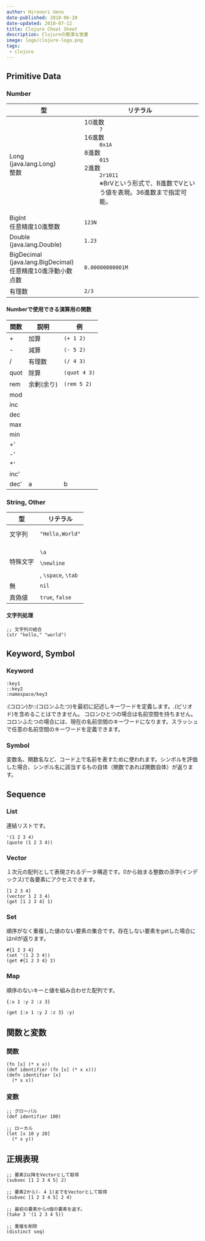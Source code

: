 ```yaml
---
author: Hironori Ueno
date-published: 2018-06-20
date-updated: 2018-07-12
title: Clojure Cheat Sheet
description: Clojureの簡潔な覚書
image: logo/clojure-logo.png
tags:
 - clojure
---
```




## Primitive Data

### Number

型 | リテラル
---|---
Long<br>(java.lang.Long)<br>整数|<dl><dt>10進数</dt><dd><code>7</code></dd><dt>16進数</dt><dd><code>0x1A</code></dd><dt>8進数</dt><dd><code>015</code></dd><dt>2進数</dt><dd><code>2r1011</code></dd><dd>※BrVという形式で、B進数でVという値を表現。36進数まで指定可能。</dd>
BigInt<br>任意精度10進整数|<code>123N</code>
Double<br>(java.lang.Double)|<code>1.23</code>
BigDecimal<br>(java.lang.BigDecimal)<br>任意精度10進浮動小数点数|<code>0.00000000001M</code>
有理数|<code>2/3</code>


#### Numberで使用できる演算用の関数

関数 | 説明 | 例
----- | ---- | ----
+     | 加算  | <code>(+ 1 2)</code>
-     | 減算  | <code>(- 5 2)</code>
/     | 有理数 | <code>(/ 4 3)</code>
quot  | 除算 | <code>(quot 4 3)</code>
rem   | 余剰(余り) | <code>(rem 5 2)</code>
mod ||
inc ||
dec ||
max ||
min ||
+' ||
-' ||
*' ||
inc' ||
dec' |a|b

### String, Other

型  | リテラル
--- | ---
文字列 | <pre><code>"Hello,World"</code></pre>
特殊文字 | <pre><code>\a</code></pre><pre><code>\newline</code></pre>, <code>\space</code>, <code>\tab</code>
無 | <code>nil</code>
真偽値 | <code>true</code>, <code>false</code>

#### 文字列処理

<pre><code class="clojure">;; 文字列の結合
(str "hello," "world")
</code></pre>

## Keyword, Symbol
### Keyword

<pre><code class="clojure">:key1
::key2
:namespace/key3</code></pre>

:(コロン)か::(コロンふたつ)を最初に記述しキーワードを定義します。.(ピリオド)を含めることはできません。
コロンひとつの場合は名前空間を持ちません。コロンふたつの場合には、現在の名前空間のキーワードになります。スラッシュで任意の名前空間のキーワードを定義できます。

### Symbol

変数名、関数名など、コード上で名前を表すために使われます。シンボルを評価した場合、シンボル名に該当するもの自体（関数であれば関数自体）が返ります。

## Sequence

### List

連結リストです。

<pre><code class="clojure">'(1 2 3 4)
(quote (1 2 3 4))</code></pre>



### Vector

１次元の配列として表現されるデータ構造です。0から始まる整数の添字(インデックス)で各要素にアクセスできます。

<pre><code class="clojure">[1 2 3 4]
(vector 1 2 3 4)
(get [1 2 3 4] 1)</code></pre>

### Set

順序がなく重複した値のない要素の集合です。存在しない要素をgetした場合にはnilが返ります。

<pre><code>#{1 2 3 4}
(set '(1 2 3 4))
(get #{1 2 3 4} 2)</code></pre>


### Map

順序のないキーと値を組み合わせた配列です。
<pre><code class="clojure">{:x 1 :y 2 :z 3}</code></pre>

<pre><code class="clojure">(get {:x 1 :y 2 :z 3} :y)</code></pre>


## 関数と変数

### 関数

<pre><code class="clojure">(fn [x] (* x x))
(def identifier (fn [x] (* x x)))
(defn identifier [x]
  (* x x))
</code></pre>

### 変数

<pre><code class="clojure">;; グローバル
(def identifier 100)

;; ローカル
(let [x 10 y 20]
  (* x y))
</code></pre>



## 正規表現


<pre><code class="clojure">;; 要素2以降をVectorとして取得
(subvec [1 2 3 4 5] 2)

;; 要素2から(- 4 1)までをVectorとして取得
(subvec [1 2 3 4 5] 2 4)

;; 最初の要素からn個の要素を返す。
(take 3 '(1 2 3 4 5))

;; 重複を削除
(distinct seq)</code></pre>



